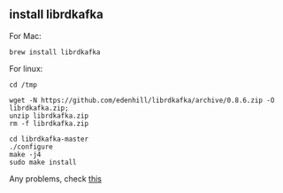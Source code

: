 ## install librdkafka

For Mac:
```
brew install librdkafka
```

For linux:
```
cd /tmp

wget -N https://github.com/edenhill/librdkafka/archive/0.8.6.zip -O librdkafka.zip;
unzip librdkafka.zip
rm -f librdkafka.zip

cd librdkafka-master
./configure
make -j4
sudo make install
```
	
Any problems, check [this](https://github.com/edenhill/librdkafka)
